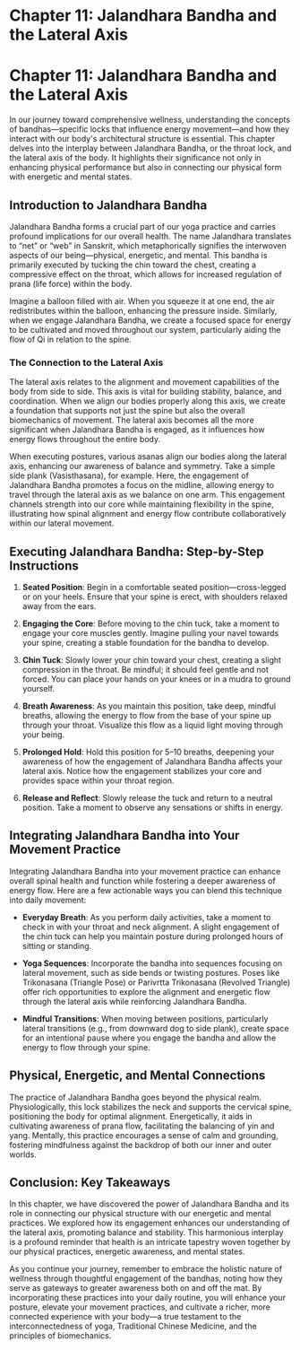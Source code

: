 # Chapter 11: Jalandhara Bandha and the Lateral Axis

# Chapter 11: Jalandhara Bandha and the Lateral Axis

In our journey toward comprehensive wellness, understanding the concepts of bandhas—specific locks that influence energy movement—and how they interact with our body's architectural structure is essential. This chapter delves into the interplay between Jalandhara Bandha, or the throat lock, and the lateral axis of the body. It highlights their significance not only in enhancing physical performance but also in connecting our physical form with energetic and mental states.

## Introduction to Jalandhara Bandha

Jalandhara Bandha forms a crucial part of our yoga practice and carries profound implications for our overall health. The name Jalandhara translates to “net” or “web” in Sanskrit, which metaphorically signifies the interwoven aspects of our being—physical, energetic, and mental. This bandha is primarily executed by tucking the chin toward the chest, creating a compressive effect on the throat, which allows for increased regulation of prana (life force) within the body. 

Imagine a balloon filled with air. When you squeeze it at one end, the air redistributes within the balloon, enhancing the pressure inside. Similarly, when we engage Jalandhara Bandha, we create a focused space for energy to be cultivated and moved throughout our system, particularly aiding the flow of Qi in relation to the spine.

### The Connection to the Lateral Axis

The lateral axis relates to the alignment and movement capabilities of the body from side to side. This axis is vital for building stability, balance, and coordination. When we align our bodies properly along this axis, we create a foundation that supports not just the spine but also the overall biomechanics of movement. The lateral axis becomes all the more significant when Jalandhara Bandha is engaged, as it influences how energy flows throughout the entire body.

When executing postures, various asanas align our bodies along the lateral axis, enhancing our awareness of balance and symmetry. Take a simple side plank (Vasisthasana), for example. Here, the engagement of Jalandhara Bandha promotes a focus on the midline, allowing energy to travel through the lateral axis as we balance on one arm. This engagement channels strength into our core while maintaining flexibility in the spine, illustrating how spinal alignment and energy flow contribute collaboratively within our lateral movement.

## Executing Jalandhara Bandha: Step-by-Step Instructions

1. **Seated Position**: Begin in a comfortable seated position—cross-legged or on your heels. Ensure that your spine is erect, with shoulders relaxed away from the ears.

2. **Engaging the Core**: Before moving to the chin tuck, take a moment to engage your core muscles gently. Imagine pulling your navel towards your spine, creating a stable foundation for the bandha to develop.

3. **Chin Tuck**: Slowly lower your chin toward your chest, creating a slight compression in the throat. Be mindful; it should feel gentle and not forced. You can place your hands on your knees or in a mudra to ground yourself.

4. **Breath Awareness**: As you maintain this position, take deep, mindful breaths, allowing the energy to flow from the base of your spine up through your throat. Visualize this flow as a liquid light moving through your being.

5. **Prolonged Hold**: Hold this position for 5–10 breaths, deepening your awareness of how the engagement of Jalandhara Bandha affects your lateral axis. Notice how the engagement stabilizes your core and provides space within your throat region.

6. **Release and Reflect**: Slowly release the tuck and return to a neutral position. Take a moment to observe any sensations or shifts in energy. 

## Integrating Jalandhara Bandha into Your Movement Practice

Integrating Jalandhara Bandha into your movement practice can enhance overall spinal health and function while fostering a deeper awareness of energy flow. Here are a few actionable ways you can blend this technique into daily movement:

- **Everyday Breath**: As you perform daily activities, take a moment to check in with your throat and neck alignment. A slight engagement of the chin tuck can help you maintain posture during prolonged hours of sitting or standing.

- **Yoga Sequences**: Incorporate the bandha into sequences focusing on lateral movement, such as side bends or twisting postures. Poses like Trikonasana (Triangle Pose) or Parivrtta Trikonasana (Revolved Triangle) offer rich opportunities to explore the alignment and energetic flow through the lateral axis while reinforcing Jalandhara Bandha.

- **Mindful Transitions**: When moving between positions, particularly lateral transitions (e.g., from downward dog to side plank), create space for an intentional pause where you engage the bandha and allow the energy to flow through your spine.

## Physical, Energetic, and Mental Connections

The practice of Jalandhara Bandha goes beyond the physical realm. Physiologically, this lock stabilizes the neck and supports the cervical spine, positioning the body for optimal alignment. Energetically, it aids in cultivating awareness of prana flow, facilitating the balancing of yin and yang. Mentally, this practice encourages a sense of calm and grounding, fostering mindfulness against the backdrop of both our inner and outer worlds.

## Conclusion: Key Takeaways

In this chapter, we have discovered the power of Jalandhara Bandha and its role in connecting our physical structure with our energetic and mental practices. We explored how its engagement enhances our understanding of the lateral axis, promoting balance and stability. This harmonious interplay is a profound reminder that health is an intricate tapestry woven together by our physical practices, energetic awareness, and mental states.

As you continue your journey, remember to embrace the holistic nature of wellness through thoughtful engagement of the bandhas, noting how they serve as gateways to greater awareness both on and off the mat. By incorporating these practices into your daily routine, you will enhance your posture, elevate your movement practices, and cultivate a richer, more connected experience with your body—a true testament to the interconnectedness of yoga, Traditional Chinese Medicine, and the principles of biomechanics.